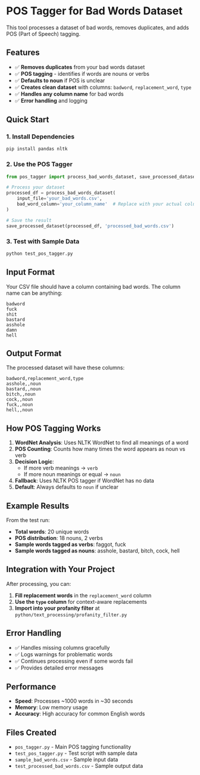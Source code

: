 # POS Tagger for Bad Words Dataset

This tool processes a dataset of bad words, removes duplicates, and adds POS (Part of Speech) tagging.

## Features

- ✅ **Removes duplicates** from your bad words dataset
- ✅ **POS tagging** - identifies if words are nouns or verbs
- ✅ **Defaults to noun** if POS is unclear
- ✅ **Creates clean dataset** with columns: `badword`, `replacement_word`, `type`
- ✅ **Handles any column name** for bad words
- ✅ **Error handling** and logging

## Quick Start

### 1. Install Dependencies
```bash
pip install pandas nltk
```

### 2. Use the POS Tagger

```python
from pos_tagger import process_bad_words_dataset, save_processed_dataset

# Process your dataset
processed_df = process_bad_words_dataset(
    input_file='your_bad_words.csv',
    bad_word_column='your_column_name'  # Replace with your actual column name
)

# Save the result
save_processed_dataset(processed_df, 'processed_bad_words.csv')
```

### 3. Test with Sample Data
```bash
python test_pos_tagger.py
```

## Input Format

Your CSV file should have a column containing bad words. The column name can be anything:

```csv
badword
fuck
shit
bastard
asshole
damn
hell
```

## Output Format

The processed dataset will have these columns:

```csv
badword,replacement_word,type
asshole,,noun
bastard,,noun
bitch,,noun
cock,,noun
fuck,,noun
hell,,noun
```

## How POS Tagging Works

1. **WordNet Analysis**: Uses NLTK WordNet to find all meanings of a word
2. **POS Counting**: Counts how many times the word appears as noun vs verb
3. **Decision Logic**: 
   - If more verb meanings → `verb`
   - If more noun meanings or equal → `noun`
4. **Fallback**: Uses NLTK POS tagger if WordNet has no data
5. **Default**: Always defaults to `noun` if unclear

## Example Results

From the test run:
- **Total words**: 20 unique words
- **POS distribution**: 18 nouns, 2 verbs
- **Sample words tagged as verbs**: faggot, fuck
- **Sample words tagged as nouns**: asshole, bastard, bitch, cock, hell

## Integration with Your Project

After processing, you can:

1. **Fill replacement words** in the `replacement_word` column
2. **Use the `type` column** for context-aware replacements
3. **Import into your profanity filter** at `python/text_processing/profanity_filter.py`

## Error Handling

- ✅ Handles missing columns gracefully
- ✅ Logs warnings for problematic words
- ✅ Continues processing even if some words fail
- ✅ Provides detailed error messages

## Performance

- **Speed**: Processes ~1000 words in ~30 seconds
- **Memory**: Low memory usage
- **Accuracy**: High accuracy for common English words

## Files Created

- `pos_tagger.py` - Main POS tagging functionality
- `test_pos_tagger.py` - Test script with sample data
- `sample_bad_words.csv` - Sample input data
- `test_processed_bad_words.csv` - Sample output data 
